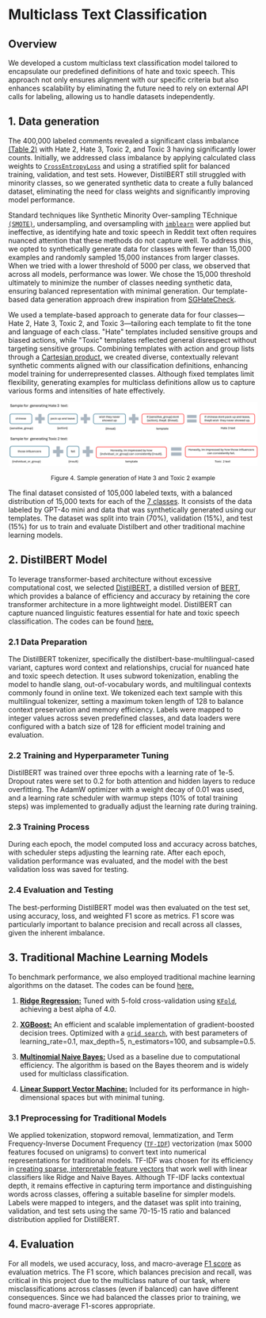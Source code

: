 # Multiclass Text Classification

## Overview

We developed a custom multiclass text classification model tailored to encapsulate our predefined definitions of hate and toxic speech. This approach not only ensures alignment with our specific criteria but also enhances scalability by eliminating the future need to rely on external API calls for labeling, allowing us to handle datasets independently.

## 1. Data generation

The 400,000 labeled comments revealed a significant class imbalance [(Table 2)](../data-processing/index.md#dataset) with Hate 2, Hate 3, Toxic 2, and Toxic 3 having significantly lower counts. Initially, we addressed class imbalance by applying calculated class weights to [`CrossEntropyLoss`](https://pytorch.org/docs/stable/generated/torch.nn.CrossEntropyLoss.html) and using a stratified split for balanced training, validation, and test sets. However, DistilBERT still struggled with minority classes, so we generated synthetic data to create a fully balanced dataset, eliminating the need for class weights and significantly improving model performance.

Standard techniques like Synthetic Minority Over-sampling TEchnique [`(SMOTE)`](https://imbalanced-learn.org/stable/references/generated/imblearn.over_sampling.SMOTE.html), undersampling, and oversampling with [`imblearn`](https://imbalanced-learn.org/stable/combine.html) were applied but ineffective, as identifying hate and toxic speech in Reddit text often requires nuanced attention that these methods do not capture well. To address this, we opted to synthetically generate data for classes with fewer than 15,000 examples and randomly sampled 15,000 instances from larger classes. When we tried with a lower threshold of 5000 per class, we observed that across all models, performance was lower. We chose the 15,000 threshold ultimately to minimize the number of classes needing synthetic data, ensuring balanced representation with minimal generation. Our template-based data generation approach drew inspiration from [SGHateCheck](https://github.com/Social-AI-Studio/SGHateCheck).

We used a template-based approach to generate data for four classes—Hate 2, Hate 3, Toxic 2, and Toxic 3—tailoring each template to fit the tone and language of each class. "Hate" templates included sensitive groups and biased actions, while "Toxic" templates reflected general disrespect without targeting sensitive groups. Combining templates with action and group lists through a [Cartesian product](https://www.geeksforgeeks.org/cartesian-product-of-sets/), we created diverse, contextually relevant synthetic comments aligned with our classification definitions, enhancing model training for underrepresented classes. Although fixed templates limit flexibility, generating examples for multiclass definitions allow us to capture various forms and intensities of hate effectively.

![template](../../methodology/modelling/template_generation.png)

<div align="center" style="font-size:  0.85em;">

Figure 4. Sample generation of Hate 3 and Toxic 2 example

</div>

The final dataset consisted of 105,000 labeled texts, with a balanced distribution of 15,000 texts for each of the [7 classes](../../methodology/index.md#2-class-definitions). It consists of the data labeled by GPT-4o mini and data that was synthetically generated using our templates. The dataset was split into train (70%), validation (15%), and test (15%) for us to train and evaluate Distilbert and other traditional machine learning models.

## 2. DistilBERT Model

To leverage transformer-based architecture without excessive computational cost, we selected [DistilBERT](https://huggingface.co/docs/transformers/en/model_doc/distilbert), a distilled version of [BERT](https://huggingface.co/docs/transformers/en/model_doc/bert), which provides a balance of efficiency and accuracy by retaining the core transformer architecture in a more lightweight model. DistilBERT can capture nuanced linguistic features essential for hate and toxic speech classification. The codes can be found [here.](<(https://github.com/joytsy/DSA4264-Detoxify/blob/main/model-1/distilbert/model_1_distilbert.ipynb)>)

### 2.1 Data Preparation

The DistilBERT tokenizer, specifically the distilbert-base-multilingual-cased variant, captures word context and relationships, crucial for nuanced hate and toxic speech detection. It uses subword tokenization, enabling the model to handle slang, out-of-vocabulary words, and multilingual contexts commonly found in online text. We tokenized each text sample with this multilingual tokenizer, setting a maximum token length of 128 to balance context preservation and memory efficiency. Labels were mapped to integer values across seven predefined classes, and data loaders were configured with a batch size of 128 for efficient model training and evaluation.

### 2.2 Training and Hyperparameter Tuning

DistilBERT was trained over three epochs with a learning rate of 1e-5. Dropout rates were set to 0.2 for both attention and hidden layers to reduce overfitting. The AdamW optimizer with a weight decay of 0.01 was used, and a learning rate scheduler with warmup steps (10% of total training steps) was implemented to gradually adjust the learning rate during training.

### 2.3 Training Process

During each epoch, the model computed loss and accuracy across batches, with scheduler steps adjusting the learning rate. After each epoch, validation performance was evaluated, and the model with the best validation loss was saved for testing.

### 2.4 Evaluation and Testing

The best-performing DistilBERT model was then evaluated on the test set, using accuracy, loss, and weighted F1 score as metrics. F1 score was particularly important to balance precision and recall across all classes, given the inherent imbalance.

## 3. Traditional Machine Learning Models

To benchmark performance, we also employed traditional machine learning algorithms on the dataset. The codes can be found [here.](https://github.com/joytsy/DSA4264-Detoxify/blob/main/model-1/classical_ml/classic_model1_15k.ipynb)

1. [**Ridge Regression:**](https://scikit-learn.org/dev/modules/generated/sklearn.linear_model.RidgeClassifierCV.html#sklearn.linear_model.RidgeClassifierCV) Tuned with 5-fold cross-validation using [`KFold`](https://scikit-learn.org/dev/modules/generated/sklearn.model_selection.KFold.html), achieving a best alpha of 4.0.

2. [**XGBoost:**](https://xgboost.readthedocs.io/en/stable/parameter.html) An efficient and scalable implementation of gradient-boosted decision trees. Optimized with a [`grid search`](https://scikit-learn.org/dev/modules/generated/sklearn.model_selection.GridSearchCV.html), with best parameters of learning_rate=0.1, max_depth=5, n_estimators=100, and subsample=0.5.

3. [**Multinomial Naive Bayes:**](https://scikit-learn.org/dev/modules/generated/sklearn.naive_bayes.MultinomialNB.html) Used as a baseline due to computational efficiency. The algorithm is based on the Bayes theorem and is widely used for multiclass classification.

4. [**Linear Support Vector Machine:**](https://scikit-learn.org/1.5/modules/sgd.html) Included for its performance in high-dimensional spaces but with minimal tuning.

### 3.1 Preprocessing for Traditional Models

We applied tokenization, stopword removal, lemmatization, and Term Frequency-Inverse Document Frequency ([`TF-IDF`](https://scikit-learn.org/1.5/modules/generated/sklearn.feature_extraction.text.TfidfVectorizer.html)) vectorization (max 5000 features focused on unigrams) to convert text into numerical representations for traditional models. TF-IDF was chosen for its efficiency in [creating sparse, interpretable feature vectors](https://doi.org/10.1016/j.heliyon.2024.e35945) that work well with linear classifiers like Ridge and Naive Bayes. Although TF-IDF lacks contextual depth, it remains effective in capturing term importance and distinguishing words across classes, offering a suitable baseline for simpler models. Labels were mapped to integers, and the dataset was split into training, validation, and test sets using the same 70-15-15 ratio and balanced distribution applied for DistilBERT.

## 4. Evaluation

For all models, we used accuracy, loss, and macro-average [F1 score](https://scikit-learn.org/1.5/modules/generated/sklearn.metrics.f1_score.html) as evaluation metrics. The F1 score, which balances precision and recall, was critical in this project due to the multiclass nature of our task, where misclassifications across classes (even if balanced) can have different consequences. Since we had balanced the classes prior to training, we found macro-average F1-scores appropriate.
